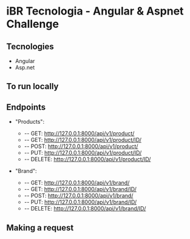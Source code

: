 # iBR Tecnologia - Angular & Aspnet Challenge

## Tecnologies
- Angular
- Asp.net

## To run locally

## Endpoints
- "Products":  
  * -- GET: http://127.0.0.1:8000/api/v1/product/
  * -- GET: http://127.0.0.1:8000/api/v1/product/ID/
  * -- POST: http://127.0.0.1:8000/api/v1/product/
  * -- PUT: http://127.0.0.1:8000/api/v1/product/ID/
  * -- DELETE: http://127.0.0.1:8000/api/v1/product/ID/

- "Brand": 
  * -- GET: http://127.0.0.1:8000/api/v1/brand/
  * -- GET: http://127.0.0.1:8000/api/v1/brand/ID/
  * -- POST: http://127.0.0.1:8000/api/v1/brand/
  * -- PUT: http://127.0.0.1:8000/api/v1/brand/ID/
  * -- DELETE: http://127.0.0.1:8000/api/v1/brand/ID/

## Making a request
